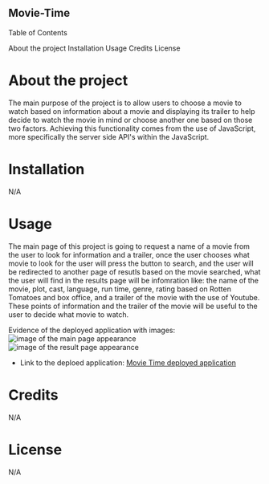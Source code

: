 ## Movie-Time ##

Table of Contents

About the project
Installation
Usage
Credits
License

# About the project #

The main purpose of the project is to allow users to choose a movie to watch based on information about a movie and displaying its trailer to help decide to watch the movie in  mind or choose another one based on those two factors. Achieving this functionality comes from the use of JavaScript, more specifically the server side API's within the JavaScript. 

# Installation #

N/A

# Usage #

The main page of this project is going to request a name of a movie from the user to look for information and a trailer, once the user chooses what movie to look for the user will press the button to search, and the user will be redirected to another page of resutls based on the movie searched, what the user will find in the results page will be infomration like: the name of the movie, plot, cast, language, run time, genre, rating based on Rotten Tomatoes and box office, and a trailer of the movie with the use of Youtube. 
These points of information and the trailer of the movie will be useful to the user to decide what movie to watch.

Evidence of the deployed application with images:
![image of the main page appearance](image.png)
![image of the result page appearance](image2.png)

- Link to the deploed application: [Movie Time deployed application](https://naidiri1.github.io/Movie-Time/)

# Credits #

N/A

# License #

N/A